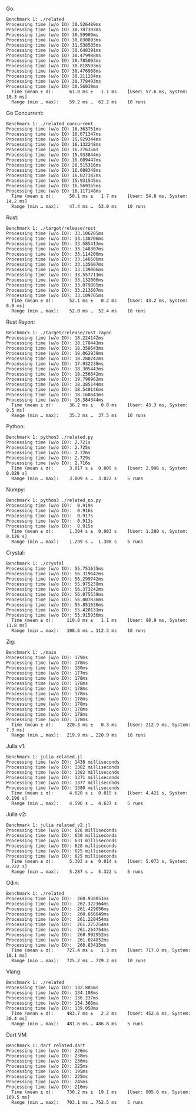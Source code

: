 Go:

	Benchmark 1: ./related
	Processing time (w/o IO) 30.526489ms
	Processing time (w/o IO) 30.787393ms
	Processing time (w/o IO) 30.59909ms
	Processing time (w/o IO) 30.830893ms
	Processing time (w/o IO) 31.538505ms
	Processing time (w/o IO) 30.648391ms
	Processing time (w/o IO) 30.479988ms
	Processing time (w/o IO) 30.785093ms
	Processing time (w/o IO) 30.818593ms
	Processing time (w/o IO) 30.476988ms
	Processing time (w/o IO) 30.211284ms
	Processing time (w/o IO) 30.778493ms
	Processing time (w/o IO) 30.56039ms
	  Time (mean ± σ):      61.0 ms ±   1.1 ms    [User: 57.6 ms, System: 10.3 ms]
	  Range (min … max):    59.2 ms …  62.2 ms    10 runs
	 
Go Concurrent:

	Benchmark 1: ./related_concurrent
	Processing time (w/o IO) 16.363751ms
	Processing time (w/o IO) 16.071347ms
	Processing time (w/o IO) 15.929344ms
	Processing time (w/o IO) 16.132248ms
	Processing time (w/o IO) 16.27635ms
	Processing time (w/o IO) 15.933844ms
	Processing time (w/o IO) 16.089447ms
	Processing time (w/o IO) 20.515316ms
	Processing time (w/o IO) 16.088348ms
	Processing time (w/o IO) 16.027347ms
	Processing time (w/o IO) 15.931545ms
	Processing time (w/o IO) 16.569355ms
	Processing time (w/o IO) 16.117148ms
	  Time (mean ± σ):      50.1 ms ±   1.7 ms    [User: 54.8 ms, System: 14.2 ms]
	  Range (min … max):    47.4 ms …  53.0 ms    10 runs
	 
Rust:

	Benchmark 1: ./target/release/rust
	Processing time (w/o IO): 33.106205ms
	Processing time (w/o IO): 33.138706ms
	Processing time (w/o IO): 33.585413ms
	Processing time (w/o IO): 33.148307ms
	Processing time (w/o IO): 33.114206ms
	Processing time (w/o IO): 33.146506ms
	Processing time (w/o IO): 33.135607ms
	Processing time (w/o IO): 33.139006ms
	Processing time (w/o IO): 33.557713ms
	Processing time (w/o IO): 33.132006ms
	Processing time (w/o IO): 33.079805ms
	Processing time (w/o IO): 33.213607ms
	Processing time (w/o IO): 33.109705ms
	  Time (mean ± σ):      52.1 ms ±   0.2 ms    [User: 43.2 ms, System: 8.9 ms]
	  Range (min … max):    52.0 ms …  52.4 ms    10 runs
	 
Rust Rayon:

	Benchmark 1: ./target/release/rust_rayon
	Processing time (w/o IO): 18.224142ms
	Processing time (w/o IO): 18.178441ms
	Processing time (w/o IO): 18.358643ms
	Processing time (w/o IO): 18.062939ms
	Processing time (w/o IO): 18.280242ms
	Processing time (w/o IO): 17.932238ms
	Processing time (w/o IO): 18.305443ms
	Processing time (w/o IO): 18.256642ms
	Processing time (w/o IO): 19.798962ms
	Processing time (w/o IO): 18.385144ms
	Processing time (w/o IO): 18.540146ms
	Processing time (w/o IO): 18.168641ms
	Processing time (w/o IO): 18.384344ms
	  Time (mean ± σ):      36.2 ms ±   0.8 ms    [User: 43.3 ms, System: 9.5 ms]
	  Range (min … max):    35.3 ms …  37.5 ms    10 runs
	 
Python:

	Benchmark 1: python3 ./related.py
	Processing time (w/o IO): 2.721s
	Processing time (w/o IO): 2.725s
	Processing time (w/o IO): 2.726s
	Processing time (w/o IO): 2.729s
	Processing time (w/o IO): 2.716s
	  Time (mean ± σ):      3.017 s ±  0.005 s    [User: 2.996 s, System: 0.020 s]
	  Range (min … max):    3.009 s …  3.022 s    5 runs
	 
Numpy:

	Benchmark 1: python3 ./related_np.py
	Processing time (w/o IO):  0.919s
	Processing time (w/o IO):  0.916s
	Processing time (w/o IO):  0.917s
	Processing time (w/o IO):  0.913s
	Processing time (w/o IO):  0.915s
	  Time (mean ± σ):      1.304 s ±  0.003 s    [User: 1.280 s, System: 0.126 s]
	  Range (min … max):    1.299 s …  1.308 s    5 runs
	 
Crystal:

	Benchmark 1: ./crystal
	Processing time (w/o IO): 55.751635ms
	Processing time (w/o IO): 56.319642ms
	Processing time (w/o IO): 56.299742ms
	Processing time (w/o IO): 55.975238ms
	Processing time (w/o IO): 56.373242ms
	Processing time (w/o IO): 56.075539ms
	Processing time (w/o IO): 56.007838ms
	Processing time (w/o IO): 55.851636ms
	Processing time (w/o IO): 55.420131ms
	Processing time (w/o IO): 55.915936ms
	  Time (mean ± σ):     110.8 ms ±   1.1 ms    [User: 98.9 ms, System: 11.8 ms]
	  Range (min … max):   108.6 ms … 112.3 ms    10 runs
	 
Zig:

	Benchmark 1: ./main
	Processing time (w/o IO): 179ms
	Processing time (w/o IO): 178ms
	Processing time (w/o IO): 180ms
	Processing time (w/o IO): 177ms
	Processing time (w/o IO): 178ms
	Processing time (w/o IO): 178ms
	Processing time (w/o IO): 178ms
	Processing time (w/o IO): 178ms
	Processing time (w/o IO): 178ms
	Processing time (w/o IO): 178ms
	Processing time (w/o IO): 178ms
	Processing time (w/o IO): 178ms
	Processing time (w/o IO): 178ms
	  Time (mean ± σ):     220.3 ms ±   0.3 ms    [User: 212.9 ms, System: 7.3 ms]
	  Range (min … max):   219.9 ms … 220.9 ms    10 runs
	 
Julia v1:

	Benchmark 1: julia related.jl
	Processing time (w/o IO): 1438 milliseconds
	Processing time (w/o IO): 1382 milliseconds
	Processing time (w/o IO): 1382 milliseconds
	Processing time (w/o IO): 1371 milliseconds
	Processing time (w/o IO): 1377 milliseconds
	Processing time (w/o IO): 1380 milliseconds
	  Time (mean ± σ):      4.620 s ±  0.015 s    [User: 4.421 s, System: 0.196 s]
	  Range (min … max):    4.596 s …  4.637 s    5 runs
	 
Julia v2:

	Benchmark 1: julia related_v2.jl
	Processing time (w/o IO): 626 milliseconds
	Processing time (w/o IO): 630 milliseconds
	Processing time (w/o IO): 631 milliseconds
	Processing time (w/o IO): 628 milliseconds
	Processing time (w/o IO): 625 milliseconds
	Processing time (w/o IO): 625 milliseconds
	  Time (mean ± σ):      5.303 s ±  0.014 s    [User: 5.073 s, System: 0.222 s]
	  Range (min … max):    5.287 s …  5.322 s    5 runs
	 
Odin:

	Benchmark 1: ./related
	Processing time (w/o IO):  260.930051ms
	Processing time (w/o IO):  262.322364ms
	Processing time (w/o IO):  261.429056ms
	Processing time (w/o IO):  260.656049ms
	Processing time (w/o IO):  261.220454ms
	Processing time (w/o IO):  261.275254ms
	Processing time (w/o IO):  261.264754ms
	Processing time (w/o IO):  260.992952ms
	Processing time (w/o IO):  261.024852ms
	Processing time (w/o IO):  260.83415ms
	  Time (mean ± σ):     727.4 ms ±   1.3 ms    [User: 717.0 ms, System: 10.1 ms]
	  Range (min … max):   725.2 ms … 729.2 ms    10 runs
	 
Vlang:

	Benchmark 1: ./related
	Processing time (w/o IO): 132.885ms
	Processing time (w/o IO): 134.108ms
	Processing time (w/o IO): 136.237ms
	Processing time (w/o IO): 134.366ms
	Processing time (w/o IO): 139.058ms
	  Time (mean ± σ):     483.7 ms ±   2.2 ms    [User: 452.6 ms, System: 30.4 ms]
	  Range (min … max):   481.6 ms … 486.8 ms    5 runs
	 
Dart VM:

	Benchmark 1: dart related.dart
	Processing time (w/o IO): 226ms
	Processing time (w/o IO): 238ms
	Processing time (w/o IO): 236ms
	Processing time (w/o IO): 225ms
	Processing time (w/o IO): 195ms
	Processing time (w/o IO): 225ms
	Processing time (w/o IO): 245ms
	Processing time (w/o IO): 216ms
	  Time (mean ± σ):     730.2 ms ±  19.1 ms    [User: 805.6 ms, System: 169.5 ms]
	  Range (min … max):   703.1 ms … 752.5 ms    5 runs
	 
